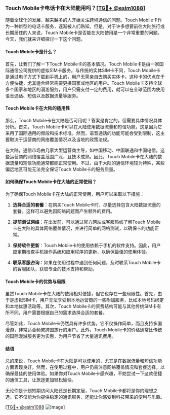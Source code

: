 ### Touch Mobile卡电话卡在大陆能用吗？[[TG💪+ @esim1088](https://t.me/s/esim1088)]

随着全球化的发展，越来越多的人开始关注跨境通信的问题。Touch Mobile卡作为一种新型的电话卡服务，逐渐被人们熟知。但是，对于许多想要前往大陆旅行或长期居住的人来说，Touch Mobile卡是否能在大陆使用是一个非常重要的问题。今天，我们就来详细探讨一下这个问题。

#### Touch Mobile卡是什么？

首先，让我们了解一下Touch Mobile卡的基本情况。Touch Mobile卡是由一家国际通信公司提供的虚拟SIM卡服务。与传统的实体SIM卡不同，Touch Mobile卡是通过电子方式下载到手机上的，用户无需亲自去购买实体卡。这种卡的优点在于方便快捷，尤其适合经常需要更换国家或地区的用户。Touch Mobile卡支持全球多个国家和地区的漫游服务，用户只需支付一定的费用，就可以在全球范围内使用语音通话、短信以及数据流量等服务。

#### Touch Mobile卡在大陆的适用性

那么，Touch Mobile卡在大陆是否可用呢？答案是肯定的，但需要具体情况具体分析。首先，Touch Mobile卡可以在大陆使用数据流量和短信功能，这是因为它采用了国际通用的频段和技术标准。然而，语音通话的功能可能会受到限制，这主要取决于运营商的网络覆盖情况以及当地的政策法规。

在大陆，通信市场由几家大型运营商主导，如中国移动、中国联通和中国电信。这些运营商的网络覆盖范围广泛，且技术成熟。因此，Touch Mobile卡在大陆的数据流量和短信功能通常都能正常使用。不过，由于大陆的通信环境较为特殊，某些偏远地区可能无法完全保证Touch Mobile卡的服务质量。

#### 如何确保Touch Mobile卡在大陆的正常使用？

为了确保Touch Mobile卡在大陆的正常使用，用户可以采取以下措施：

1. **选择合适的套餐**：在购买Touch Mobile卡时，尽量选择包含大陆数据流量的套餐。这样可以避免因网络问题而产生额外的费用。
   
2. **提前测试网络**：在出发前，可以通过官方网站或客服热线了解Touch Mobile卡在大陆的具体网络覆盖情况，并进行简单的网络测试，以确保卡的功能正常。

3. **保持软件更新**：Touch Mobile卡的使用依赖于手机的软件支持。因此，用户应定期检查手机操作系统和应用程序的更新，以确保最佳的使用体验。

4. **联系客服咨询**：如果在使用过程中遇到任何问题，及时联系Touch Mobile卡的客服团队，获取专业的技术支持和帮助。

#### Touch Mobile卡的优势与局限

虽然Touch Mobile卡在大陆的使用相对便捷，但它也存在一些局限性。首先，由于是虚拟SIM卡，用户无法享受到本地运营商的一些附加服务，比如本地号码绑定和本地优惠活动等。其次，Touch Mobile卡的资费结构可能与其他传统SIM卡有所不同，用户需要根据自己的需求选择合适的套餐。

尽管如此，Touch Mobile卡仍然具有许多优势。它不仅操作简单，而且支持多国漫游，非常适合频繁跨国旅行的用户。此外，Touch Mobile卡的价格通常比传统的国际漫游服务更为实惠，为用户节省了大量通讯费用。

#### 结语

总的来说，Touch Mobile卡在大陆是可以使用的，尤其是在数据流量和短信功能方面表现良好。然而，在使用过程中，用户仍需注意网络覆盖情况和套餐选择，以确保最佳的使用体验。如果你对Touch Mobile卡感兴趣，不妨尝试一下这款便捷的通信工具，让旅途更加轻松愉快。

无论你是计划短期访问大陆还是长期定居，Touch Mobile卡都将是你的理想之选。它不仅能为你提供稳定的通讯服务，还能让你感受到科技带来的便利与乐趣。

[[TG💪+ @esim1088](https://t.me/s/esim1088) ![Image](https://i.postimg.cc/4NQfJmqS/Snipaste-2025-05-13-00-14-12.png)]